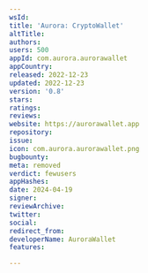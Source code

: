 ```yaml
---
wsId: 
title: 'Aurora: CryptoWallet'
altTitle: 
authors: 
users: 500
appId: com.aurora.aurorawallet
appCountry: 
released: 2022-12-23
updated: 2022-12-23
version: '0.8'
stars: 
ratings: 
reviews: 
website: https://aurorawallet.app
repository: 
issue: 
icon: com.aurora.aurorawallet.png
bugbounty: 
meta: removed
verdict: fewusers
appHashes: 
date: 2024-04-19
signer: 
reviewArchive: 
twitter: 
social: 
redirect_from: 
developerName: AuroraWallet
features: 

---
```


